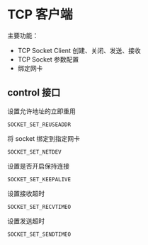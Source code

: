 # TCP 客户端

主要功能：

- TCP Socket Client 创建、关闭、发送、接收
- TCP Socket 参数配置
- 绑定网卡



## control 接口

设置允许地址的立即重用

```
SOCKET_SET_REUSEADDR
```



将 socket 绑定到指定网卡

```
SOCKET_SET_NETDEV
```



设置是否开启保持连接

```
SOCKET_SET_KEEPALIVE
```



设置接收超时

```
SOCKET_SET_RECVTIMEO
```



设置发送超时

```
SOCKET_SET_SENDTIMEO
```

